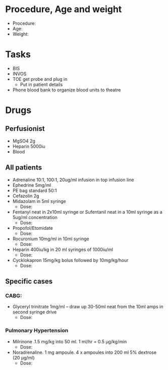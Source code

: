 # Procedure, Age and weight 
- Procedure: 
- Age: 
- Weight: 
# Tasks
- BIS
- INVOS
- TOE get probe and plug in
	- Put in patient details
- Phone blood bank to organize blood units to theatre

# Drugs 

## Perfusionist 
- MgSO4 2g
- Heparin 5000iu
- Blood
## All patients 
- Adrenaline 10:1, 100:1, 20ug/ml infusion in top infusion line
- Ephedrine 5mg/ml
- PE bag standard 50:1
- Cefazolin 2g
- Midazolam in 5ml syringe
	- Dose:  
- Fentanyl neat in 2x10ml syringe or Sufentanil neat in a 10ml syringe as a 5ug/ml concentration
	- Dose: 
- Propofol/Etomidate
	- Dose: 
- Rocuronium 10mg/ml in 10ml syringe
	- Dose:
-  Heparin 400iu/kg in 20 ml syringes of 1000iu/ml 
	- Dose:
- Cycklokapron 15mg/kg bolus followed by 10mg/kg/hour 
	- Dose:
## Specific cases 
### CABG: 
-  Glyceryl trinitrate 1mg/ml – draw up 30-50ml neat from the 10ml amps in second syringe drive
	- Dose: 
### Pulmonary Hypertension 
- Milrinone .1.5 mg/kg into 50 ml. 1 ml/hr = 0.5 µg/kg/min 
	- Dose:
-  Noradrenaline. 1 mg ampoule. 4 x ampoules into 200 ml 5% dextrose (20 µg/ml)
	- Dose: 







